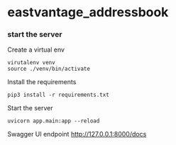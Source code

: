 # eastvantage_addressbook

### start the server

Create a virtual env

```
virutalenv venv
source ./venv/bin/activate
```

Install the requirements
```
pip3 install -r requirements.txt
```

Start the server
```
uvicorn app.main:app --reload
```

Swagger UI endpoint http://127.0.0.1:8000/docs
